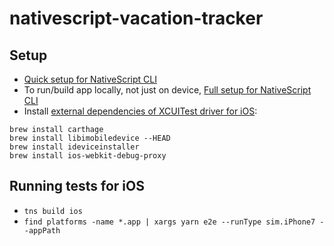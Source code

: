 # nativescript-vacation-tracker

## Setup
- [Quick setup for NativeScript CLI](https://docs.nativescript.org/angular/start/quick-setup#quick-setup)
- To run/build app locally, not just on device, [Full setup for NativeScript CLI](https://docs.nativescript.org/angular/start/quick-setup#full-setup)
- Install [external dependencies of XCUITest driver for iOS](https://github.com/NativeScript/nativescript-dev-appium#setup):
```
brew install carthage
brew install libimobiledevice --HEAD
brew install ideviceinstaller
brew install ios-webkit-debug-proxy
```

## Running tests for iOS
- `tns build ios`
- `find platforms -name *.app | xargs yarn e2e --runType sim.iPhone7 --appPath`

